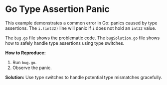 # Go Type Assertion Panic

This example demonstrates a common error in Go: panics caused by type assertions.  The `i.(int32)` line will panic if `i` does not hold an `int32` value.

The `bug.go` file shows the problematic code. The `bugSolution.go` file shows how to safely handle type assertions using type switches.

**How to Reproduce:**
1. Run `bug.go`.
2. Observe the panic.

**Solution:** Use type switches to handle potential type mismatches gracefully.